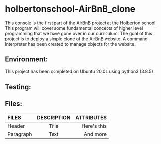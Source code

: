 # holbertonschool-AirBnB_clone
This console is the first part of the AirBnB project at the Holberton school.
This program will cover some fundamental concepts of higher level programming
that we have gone over in our curriculum. The goal of this project is to deploy
a simple clone of the AirBnB website. A command interpreter has been created
to manage objects for the website.

## Environment:
This project has been completed on Ubuntu 20.04 using python3 (3.8.5)

## Testing:

## Files:

| FILES       | DESCRIPTION | ATTRIBUTES     |
| :---        |    :----:   |          ---: |
| Header      | Title       | Here's this   |
| Paragraph   | Text        | And more      |